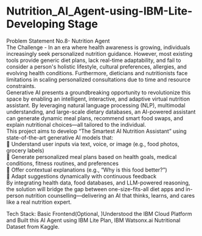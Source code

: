 # Nutrition_AI_Agent-using-IBM-Lite-Developing Stage
Problem Statement No.8-  Nutrition Agent  
The Challenge  - In an era where health awareness is growing, individuals increasingly seek personalized 
nutrition guidance. However, most existing tools provide generic diet plans, lack real-time adaptability, 
and fail to consider a person's holistic lifestyle, cultural preferences, allergies, and evolving health 
conditions. Furthermore, dieticians and nutritionists face limitations in scaling personalized 
consultations due to time and resource constraints.  
Generative AI presents a groundbreaking opportunity to revolutionize this space by enabling an 
intelligent, interactive, and adaptive virtual nutrition assistant. By leveraging natural language 
processing (NLP), multimodal understanding, and large-scale dietary databases, an AI-powered assistant 
can generate dynamic meal plans, recommend smart food swaps, and explain nutritional choices—all 
tailored to the individual.  
This project aims to develop “The Smartest AI Nutrition Assistant” using state-of-the-art generative AI 
models that:  
 Understand user inputs via text, voice, or image (e.g., food photos, grocery labels)  
 Generate personalized meal plans based on health goals, medical conditions, fitness routines, 
and preferences  
 Offer contextual explanations (e.g., “Why is this food better?”)  
 Adapt suggestions dynamically with continuous feedback  
By integrating health data, food databases, and LLM-powered reasoning, the solution will bridge the gap 
between one-size-fits-all diet apps and in-person nutrition counselling—delivering an AI that thinks, 
learns, and cares like a real nutrition expert. 

Tech Stack: Basic Frontend(Optional, )Understood the IBM Cloud Platform and Built this AI Agent using IBM Lite Plan, IBM Watsonx.ai
Nutritional Dataset from Kaggle.

